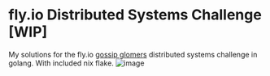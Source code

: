 # fly.io Distributed Systems Challenge [WIP]

My solutions for the fly.io [gossip glomers](https://fly.io/dist-sys/) distributed systems challenge in golang. With included nix flake.
![image](https://github.com/user-attachments/assets/885aa627-2933-4e63-8c5e-d65ba4496010)
